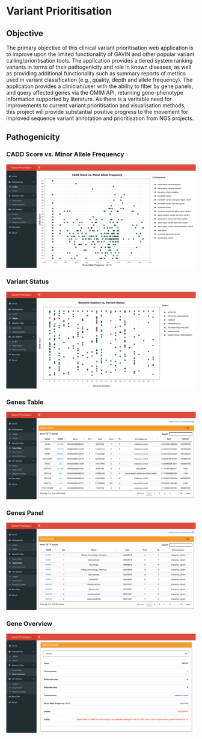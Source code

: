 <!DOCTYPE html>
<html>
<head>
	<meta charset="utf-8"/>
</head>
<body>
<h1 id="Title">Variant Prioritisation</h1>

<h2 id="Objective">Objective</h2>

<p>The primary objective of this clinical variant prioritisation web application 
   is to improve upon the limited functionality of GAVIN and other popular variant
   calling/prioritisation tools. The application provides a tiered system ranking variants 
   in terms of their pathogenicity and role in known diseases, as well as providing additional 
   functionality such as summary reports of metrics used in variant classification 
   (e.g., quality, depth and allele frequency). 
   The application provides a clinician/user with the ability to filter by gene panels, 
   and query affected genes via the OMIM API, returning gene-phenotype information supported by literature. 
   As there is a veritable need for improvements to current variant prioritisation and visualisation methods, 
   this project will provide substantial positive progress to the movement 
   for improved sequence variant annotation and prioritisation from NGS projects.</p>


<h2 id="Pathogenicity">Pathogenicity</h2>

<h3 id="CADD Score vs. Minor Allele Frequency">CADD Score vs. Minor Allele Frequency</h3>

![](images/APP_screenshot.png)

<h3 id="Variant Status">Variant Status</h3>

![](images/Status_Plot.png)

<h3 id="Genes Table">Genes Table</h3>

![](images/Genes_Table.png)

<h3 id="Genes Panel">Genes Panel</h3>

![](images/Genes_Panel.png)

<h3 id="Gene Overview">Gene Overview</h3>

![](images/Gene_Overview.png)
